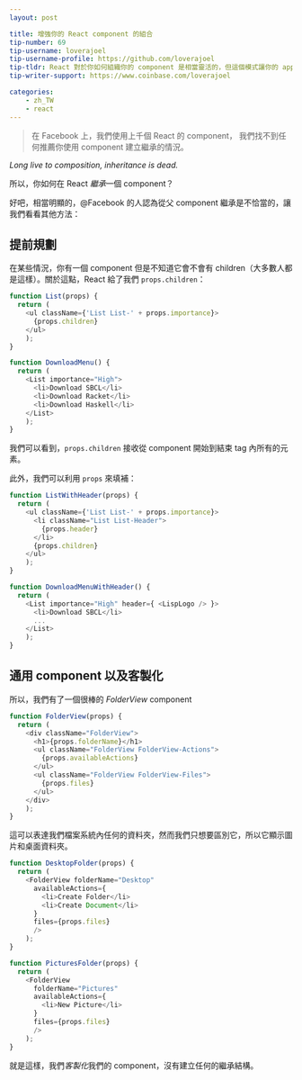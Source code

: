 ```yaml
---
layout: post

title: 增強你的 React component 的組合
tip-number: 69
tip-username: loverajoel
tip-username-profile: https://github.com/loverajoel
tip-tldr: React 對於你如何組織你的 component 是相當靈活的，但這個模式讓你的 app component 可以更有效的利用。
tip-writer-support: https://www.coinbase.com/loverajoel

categories:
    - zh_TW
    - react
---
```


> 在 Facebook 上，我們使用上千個 React 的 component，
> 我們找不到任何推薦你使用 component 建立繼承的情況。

*Long live to composition, inheritance is dead.*

所以，你如何在 React *繼承*一個 component？

好吧，相當明顯的，@Facebook 的人認為從父 component 繼承是不恰當的，讓我們看看其他方法：

## 提前規劃
在某些情況，你有一個 component 但是不知道它會不會有 children（大多數人都是這樣）。關於這點，React 給了我們 `props.children`：

``` javascript
function List(props) {
  return (
    <ul className={'List List-' + props.importance}>
      {props.children}
    </ul>
    );
}

function DownloadMenu() {
  return (
    <List importance="High">
      <li>Download SBCL</li>
      <li>Download Racket</li>
      <li>Download Haskell</li>
    </List>
    );
}
```

我們可以看到，`props.children` 接收從 component 開始到結束 tag 內所有的元素。

此外，我們可以利用 `props` 來填補：

``` javascript
function ListWithHeader(props) {
  return (
    <ul className={'List List-' + props.importance}>
      <li className="List List-Header">
        {props.header}
      </li>
      {props.children}
    </ul>
    );
}

function DownloadMenuWithHeader() {
  return (
    <List importance="High" header={ <LispLogo /> }>
      <li>Download SBCL</li>
      ...
    </List>
    );
}
```

## 通用 component 以及客製化

所以，我們有了一個很棒的 *FolderView* component

``` javascript
function FolderView(props) {
  return (
    <div className="FolderView">
      <h1>{props.folderName}</h1>
      <ul className="FolderView FolderView-Actions">
        {props.availableActions}
      </ul>
      <ul className="FolderView FolderView-Files">
        {props.files}
      </ul>
    </div>
    );
}
```

這可以表達我們檔案系統內任何的資料夾，然而我們只想要區別它，所以它顯示圖片和桌面資料夾。

``` javascript
function DesktopFolder(props) {
  return (
    <FolderView folderName="Desktop"
      availableActions={
        <li>Create Folder</li>
        <li>Create Document</li>
      }
      files={props.files}
      />
    );
}

function PicturesFolder(props) {
  return (
    <FolderView
      folderName="Pictures"
      availableActions={
        <li>New Picture</li>
      }
      files={props.files}
      />
    );
}
```

就是這樣，我們*客製化*我們的 component，沒有建立任何的繼承結構。
